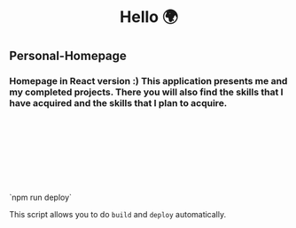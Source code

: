 <div align="center">
<h1>Hello 🌍</h1>
</div>

## Personal-Homepage

### Homepage in React version :) This application presents me and my completed projects. There you will also find the skills that I have acquired and the skills that I plan to acquire.


<br>
<br>
<br>
<br>
<br>
<br>
<br>
<br>
 `npm run deploy`

This script allows you to do `build` and `deploy` automatically.